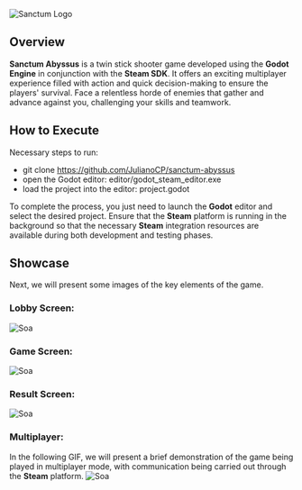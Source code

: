 ![Sanctum Logo](https://github.com/JulianoCP/SanctumAbyssus/blob/main/assets/git/SanctumAbyssusLogo.png "SoaLogo")

## Overview
**Sanctum Abyssus** is a twin stick shooter game developed using the **Godot Engine** in conjunction with the **Steam SDK**. It offers an exciting multiplayer experience filled with action and quick decision-making to ensure the players' survival. Face a relentless horde of enemies that gather and advance against you, challenging your skills and teamwork.

## How to Execute
Necessary steps to run:
  - git clone https://github.com/JulianoCP/sanctum-abyssus
  - open the Godot editor: editor/godot_steam_editor.exe
  - load the project into the editor: project.godot

To complete the process, you just need to launch the **Godot** editor and select the desired project. Ensure that the **Steam** platform is running in the background so that the necessary **Steam** integration resources are available during both development and testing phases.
## Showcase
Next, we will present some images of the key elements of the game.
### Lobby Screen:
![Soa](https://github.com/JulianoCP/SanctumAbyssus/blob/main/assets/git/SanctumAbyssusLobby.png "SoaLobby")

### Game Screen:
![Soa](https://github.com/JulianoCP/SanctumAbyssus/blob/main/assets/git/SanctumAbyssusGame.png "SoaGame")

### Result Screen:
![Soa](https://github.com/JulianoCP/SanctumAbyssus/blob/main/assets/git/SanctumAbyssusResult.png "SoaResult")

### Multiplayer:
In the following GIF, we will present a brief demonstration of the game being played in multiplayer mode, with communication being carried out through the **Steam** platform.
![Soa](https://github.com/JulianoCP/SanctumAbyssus/blob/main/assets/git/SanctumAbyssusGif.gif "SoaGif")
